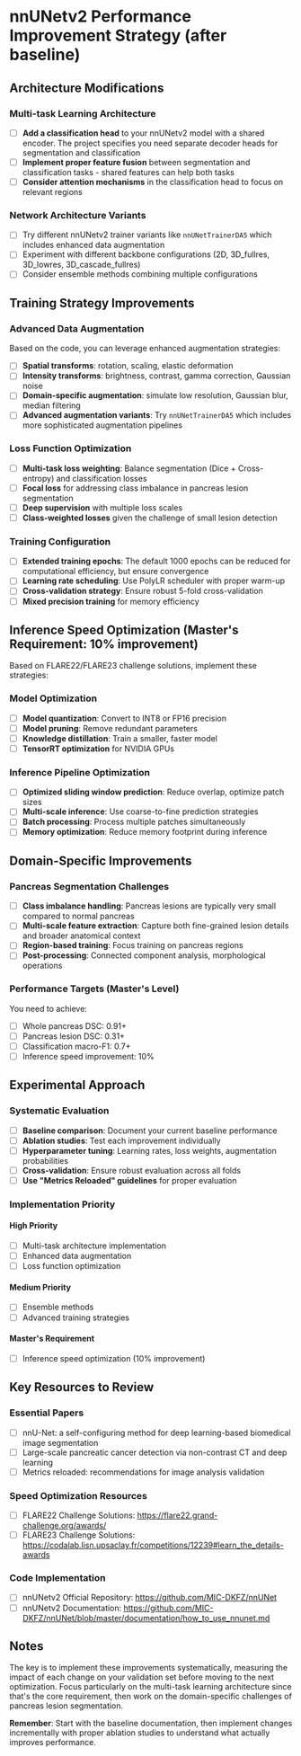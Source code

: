 # nnUNetv2 Performance Improvement Strategy (after baseline)

## **Architecture Modifications**

### **Multi-task Learning Architecture**
- [ ] **Add a classification head** to your nnUNetv2 model with a shared encoder. The project specifies you need separate decoder heads for segmentation and classification
- [ ] **Implement proper feature fusion** between segmentation and classification tasks - shared features can help both tasks
- [ ] **Consider attention mechanisms** in the classification head to focus on relevant regions

### **Network Architecture Variants**
- [ ] Try different nnUNetv2 trainer variants like `nnUNetTrainerDA5` which includes enhanced data augmentation
- [ ] Experiment with different backbone configurations (2D, 3D_fullres, 3D_lowres, 3D_cascade_fullres)
- [ ] Consider ensemble methods combining multiple configurations

## **Training Strategy Improvements**

### **Advanced Data Augmentation**
Based on the code, you can leverage enhanced augmentation strategies:
- [ ] **Spatial transforms**: rotation, scaling, elastic deformation
- [ ] **Intensity transforms**: brightness, contrast, gamma correction, Gaussian noise
- [ ] **Domain-specific augmentation**: simulate low resolution, Gaussian blur, median filtering
- [ ] **Advanced augmentation variants**: Try `nnUNetTrainerDA5` which includes more sophisticated augmentation pipelines

### **Loss Function Optimization**
- [ ] **Multi-task loss weighting**: Balance segmentation (Dice + Cross-entropy) and classification losses
- [ ] **Focal loss** for addressing class imbalance in pancreas lesion segmentation
- [ ] **Deep supervision** with multiple loss scales
- [ ] **Class-weighted losses** given the challenge of small lesion detection

### **Training Configuration**
- [ ] **Extended training epochs**: The default 1000 epochs can be reduced for computational efficiency, but ensure convergence
- [ ] **Learning rate scheduling**: Use PolyLR scheduler with proper warm-up
- [ ] **Cross-validation strategy**: Ensure robust 5-fold cross-validation
- [ ] **Mixed precision training** for memory efficiency

## **Inference Speed Optimization (Master's Requirement: 10% improvement)**

Based on FLARE22/FLARE23 challenge solutions, implement these strategies:

### **Model Optimization**
- [ ] **Model quantization**: Convert to INT8 or FP16 precision
- [ ] **Model pruning**: Remove redundant parameters
- [ ] **Knowledge distillation**: Train a smaller, faster model
- [ ] **TensorRT optimization** for NVIDIA GPUs

### **Inference Pipeline Optimization**
- [ ] **Optimized sliding window prediction**: Reduce overlap, optimize patch sizes
- [ ] **Multi-scale inference**: Use coarse-to-fine prediction strategies
- [ ] **Batch processing**: Process multiple patches simultaneously
- [ ] **Memory optimization**: Reduce memory footprint during inference

## **Domain-Specific Improvements**

### **Pancreas Segmentation Challenges**
- [ ] **Class imbalance handling**: Pancreas lesions are typically very small compared to normal pancreas
- [ ] **Multi-scale feature extraction**: Capture both fine-grained lesion details and broader anatomical context
- [ ] **Region-based training**: Focus training on pancreas regions
- [ ] **Post-processing**: Connected component analysis, morphological operations

### **Performance Targets (Master's Level)**
You need to achieve:
- [ ] Whole pancreas DSC: 0.91+
- [ ] Pancreas lesion DSC: 0.31+
- [ ] Classification macro-F1: 0.7+
- [ ] Inference speed improvement: 10%

## **Experimental Approach**

### **Systematic Evaluation**
- [ ] **Baseline comparison**: Document your current baseline performance
- [ ] **Ablation studies**: Test each improvement individually
- [ ] **Hyperparameter tuning**: Learning rates, loss weights, augmentation probabilities
- [ ] **Cross-validation**: Ensure robust evaluation across all folds
- [ ] **Use "Metrics Reloaded" guidelines** for proper evaluation

### **Implementation Priority**

#### **High Priority**
- [ ] Multi-task architecture implementation
- [ ] Enhanced data augmentation
- [ ] Loss function optimization

#### **Medium Priority**
- [ ] Ensemble methods
- [ ] Advanced training strategies

#### **Master's Requirement**
- [ ] Inference speed optimization (10% improvement)

## **Key Resources to Review**

### **Essential Papers**
- [ ] nnU-Net: a self-configuring method for deep learning-based biomedical image segmentation
- [ ] Large-scale pancreatic cancer detection via non-contrast CT and deep learning
- [ ] Metrics reloaded: recommendations for image analysis validation

### **Speed Optimization Resources**
- [ ] FLARE22 Challenge Solutions: https://flare22.grand-challenge.org/awards/
- [ ] FLARE23 Challenge Solutions: https://codalab.lisn.upsaclay.fr/competitions/12239#learn_the_details-awards

### **Code Implementation**
- [ ] nnUNetv2 Official Repository: https://github.com/MIC-DKFZ/nnUNet
- [ ] nnUNetv2 Documentation: https://github.com/MIC-DKFZ/nnUNet/blob/master/documentation/how_to_use_nnunet.md

## **Notes**

The key is to implement these improvements systematically, measuring the impact of each change on your validation set before moving to the next optimization. Focus particularly on the multi-task learning architecture since that's the core requirement, then work on the domain-specific challenges of pancreas lesion segmentation.

**Remember**: Start with the baseline documentation, then implement changes incrementally with proper ablation studies to understand what actually improves performance.